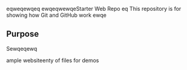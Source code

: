 eqweqewqeq 
ewqeqwewqeStarter Web Repo
eq
This repository is for showing how Git and GitHub work
ewqe
## Purpose

Sewqeqewq


ample websiteenty of files for demos
